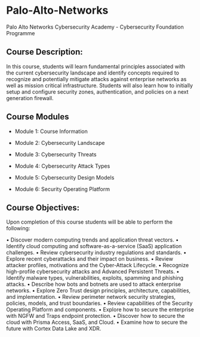 # Palo-Alto-Networks
Palo Alto Networks Cybersecurity Academy - Cybersecurity Foundation Programme

## Course Description:

In this course, students will learn fundamental principles associated with the current cybersecurity landscape and identify concepts required to recognize and potentially mitigate attacks against enterprise networks as well as mission critical infrastructure. Students will also learn how to initially setup and configure security zones, authentication, and policies on a next generation firewall.

## Course Modules 

+ Module 1:  Course Information 

+ Module 2: Cybersecurity Landscape 

+ Module 3: Cybersecurity Threats 

+ Module 4: Cybersecurity Attack Types 

+ Module 5: Cybersecurity Design Models 

+ Module 6: Security Operating Platform


## Course Objectives:

Upon completion of this course students will be able to perform the following:


•	Discover modern computing trends and application threat vectors.
•	Identify cloud computing and software-as-a-service (SaaS) application challenges.
•	Review cybersecurity industry regulations and standards.
•	Explore recent cyberattacks and their impact on business.
•	Review attacker profiles, motivations and the Cyber-Attack Lifecycle.
•	Recognize high-profile cybersecurity attacks and Advanced Persistent Threats.
•	Identify malware types, vulnerabilities, exploits, spamming and phishing attacks.
•	Describe how bots and botnets are used to attack enterprise networks.
•	Explore Zero Trust design principles, architecture, capabilities, and implementation.
•	Review perimeter network security strategies, policies, models, and trust boundaries.
•	Review capabilities of the Security Operating Platform and components.
•	Explore how to secure the enterprise with NGFW and Traps endpoint protection.
•	Discover how to secure the cloud with Prisma Access, SaaS, and Cloud.
•	Examine how to secure the future with Cortex Data Lake and XDR.
